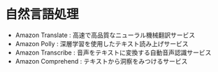 # 自然言語処理
- Amazon Translate : 高速で高品質なニューラル機械翻訳サービス
- Amazon Polly : 深層学習を使用したテキスト読み上げサービス
- Amazon Transcribe : 音声をテキストに変換する自動音声認識サービス
- Amazon Comprehend : テキストから洞察をみつけるサービス
